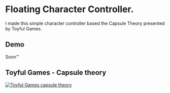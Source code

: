 
# Floating Character Controller.

I made this simple character controller based the Capsule Theory presented by Toyful Games.

## Demo
Soon:tm:

## Toyful Games - Capsule theory
[![Toyful Games capsule theory](http://img.youtube.com/vi/qdskE8PJy6Q/0.jpg)](https://youtu.be/qdskE8PJy6Q)
